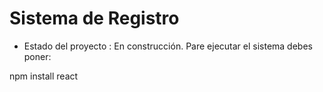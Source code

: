 <h1> Sistema de Registro </h1>

- Estado del proyecto : En construcción.
Pare ejecutar el sistema debes poner:

npm install react
